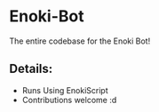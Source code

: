 # Enoki-Bot
The entire codebase for the Enoki Bot! 
## Details:
- Runs Using EnokiScript
- Contributions welcome :d
